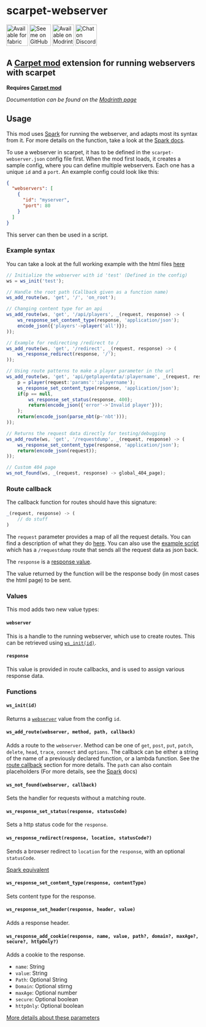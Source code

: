 # scarpet-webserver

[<img alt="Available for fabric" height="56" src="https://cdn.jsdelivr.net/npm/@intergrav/devins-badges@2.8.0/assets/cozy/supported/fabric_vector.svg">](https://fabricmc.net/)
[<img alt="See me on GitHub" height="56" src="https://cdn.jsdelivr.net/npm/@intergrav/devins-badges@2.8.0/assets/cozy/social/github-singular_vector.svg">](https://github.com/replaceitem)
[<img alt="Available on Modrinth" height="56" src="https://cdn.jsdelivr.net/npm/@intergrav/devins-badges@2.8.0/assets/cozy/available/modrinth_vector.svg">](https://modrinth.com/mod/scarpet-webserver)
[<img alt="Chat on Discord" height="56" src="https://cdn.jsdelivr.net/npm/@intergrav/devins-badges@2.8.0/assets/cozy/social/discord-singular_vector.svg">](https://discord.gg/etTDQAVSgt)

## A [Carpet mod](https://modrinth.com/mod/carpet) extension for running webservers with scarpet

**Requires [Carpet mod](https://modrinth.com/mod/carpet)**

*Documentation can be found on the [Modrinth page](https://modrinth.com/mod/scarpet-webserver)*

## Usage

This mod uses [Spark](https://sparkjava.com/) for running the webserver, and adapts most its syntax from it.
For more details on the function, take a look at the [Spark docs](https://sparkjava.com/documentation).

To use a webserver in scarpet, it has to be defined in the `scarpet-webserver.json` config file first.
When the mod first loads, it creates a sample config, where you can define multiple webservers. Each one has a unique `id` and a `port`.
An example config could look like this:

```json
{
  "webservers": [
    {
      "id": "myserver",
      "port": 80
    }
  ]
}
```

This server can then be used in a script.

### Example syntax

You can take a look at the full working example with the html files [here](https://github.com/replaceitem/scarpet-webserver/tree/master/examples)

```js
// Initialize the webserver with id 'test' (Defined in the config)
ws = ws_init('test');

// Handle the root path (Callback given as a function name)
ws_add_route(ws, 'get', '/', 'on_root');

// Changing content type for an api 
ws_add_route(ws, 'get', '/api/players', _(request, response) -> (
    ws_response_set_content_type(response, 'application/json');
    encode_json({'players'->player('all')});
));

// Example for redirecting /redirect to /
ws_add_route(ws, 'get', '/redirect', _(request, response) -> (
    ws_response_redirect(response, '/');
));

// Using route patterns to make a player parameter in the url
ws_add_route(ws, 'get', 'api/getplayerdata/:playername', _(request, response) -> (
    p = player(request:'params':':playername');
    ws_response_set_content_type(response, 'application/json');
    if(p == null,
        ws_response_set_status(response, 400);
        return(encode_json({'error'->'Invalid player'}));
    );
    return(encode_json(parse_nbt(p~'nbt')));
));

// Returns the request data directly for testing/debugging
ws_add_route(ws, 'get', '/requestdump', _(request, response) -> (
    ws_response_set_content_type(response, 'application/json');
    return(encode_json(request));
));

// Custom 404 page
ws_not_found(ws, _(request, response) -> global_404_page);
```


### Route callback

The callback function for routes should have this signature:

```js
_(request, response) -> (
    // do stuff
)
```

The `request` parameter provides a map of all the request details.
You can find a description of what they do [here](https://sparkjava.com/documentation#request).
You can also use the [example script](#example-syntax) which has a `/requestdump` route that sends all the request data as json back.

The `response` is a [response value](#response).

The value returned by the function will be the response body (in most cases the html page) to be sent.

### Values

This mod adds two new value types:

#### `webserver`

This is a handle to the running webserver, which use to create routes.
This can be retrieved using [`ws_init(id)`](#wsinitid).

#### `response`

This value is provided in route callbacks, and is used to assign various response data.


### Functions

#### `ws_init(id)`

Returns a [`webserver`](#webserver) value from the config `id`.

#### `ws_add_route(webserver, method, path, callback)`

Adds a route to the `webserver`.
Method can be one of `get`, `post`, `put`, `patch`, `delete`, `head`, `trace`, `connect` and `options`.
The callback can be either a string of the name of a previously declared function, or a lambda function.
See the [route callback](#route-callback) section for more details.
The `path` can also contain placeholders (For more details, see the [Spark](https://sparkjava.com/documentation#routes) docs)

#### `ws_not_found(webserver, callback)`

Sets the handler for requests without a matching route.

#### `ws_response_set_status(response, statusCode)`

Sets a http status code for the `response`.

#### `ws_response_redirect(response, location, statusCode?)`

Sends a browser redirect to `location` for the `response`, with an optional `statusCode`.

[Spark equivalent](https://sparkjava.com/documentation#redirects)

#### `ws_response_set_content_type(response, contentType)`

Sets content type for the response.

#### `ws_response_set_header(response, header, value)`

Adds a response header.

#### `ws_response_add_cookie(response, name, value, path?, domain?, maxAge?, secure?, httpOnly?)`

Adds a cookie to the response.

* `name`: String
* `value`: String
* `Path`: Optional String
* `Domain`: Optional stirng
* `maxAge`: Optional number
* `secure`: Optional boolean
* `httpOnly`: Optional boolean

[More details about these parameters](https://docs.oracle.com/javaee%2F7%2Fapi%2F%2F/javax/servlet/http/Cookie.html)